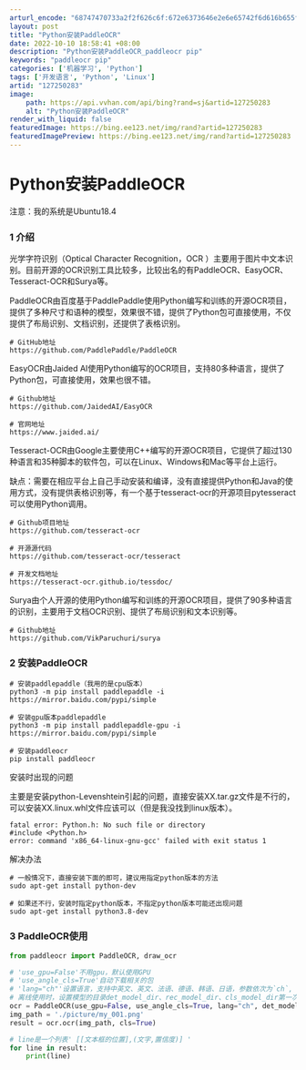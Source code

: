 ```yaml
---
arturl_encode: "68747470733a2f2f626c6f:672e6373646e2e6e65742f6d616b655f70726f67726573732f:61727469636c652f64657461696c732f313237323530323833"
layout: post
title: "Python安装PaddleOCR"
date: 2022-10-10 18:58:41 +08:00
description: "Python安装PaddleOCR_paddleocr pip"
keywords: "paddleocr pip"
categories: ['机器学习', 'Python']
tags: ['开发语言', 'Python', 'Linux']
artid: "127250283"
image:
    path: https://api.vvhan.com/api/bing?rand=sj&artid=127250283
    alt: "Python安装PaddleOCR"
render_with_liquid: false
featuredImage: https://bing.ee123.net/img/rand?artid=127250283
featuredImagePreview: https://bing.ee123.net/img/rand?artid=127250283
---
```


# Python安装PaddleOCR

注意：我的系统是Ubuntu18.4

### 1 介绍

光学字符识别（Optical Character Recognition，OCR ）主要用于图片中文本识别。目前开源的OCR识别工具比较多，比较出名的有PaddleOCR、EasyOCR、Tesseract-OCR和Surya等。

PaddleOCR由百度基于PaddlePaddle使用Python编写和训练的开源OCR项目，提供了多种尺寸和语种的模型，效果很不错，提供了Python包可直接使用，不仅提供了布局识别、文档识别，还提供了表格识别。

```
# GitHub地址
https://github.com/PaddlePaddle/PaddleOCR

```

EasyOCR由Jaided AI使用Python编写的OCR项目，支持80多种语言，提供了Python包，可直接使用，效果也很不错。

```
# Github地址
https://github.com/JaidedAI/EasyOCR

# 官网地址
https://www.jaided.ai/

```

Tesseract-OCR由Google主要使用C++编写的开源OCR项目，它提供了超过130种语言和35种脚本的软件包，可以在Linux、Windows和Mac等平台上运行。

缺点：需要在相应平台上自己手动安装和编译，没有直接提供Python和Java的使用方式，没有提供表格识别等，有一个基于tesseract-ocr的开源项目pytesseract可以使用Python调用。

```
# Github项目地址
https://github.com/tesseract-ocr

# 开源源代码
https://github.com/tesseract-ocr/tesseract

# 开发文档地址
https://tesseract-ocr.github.io/tessdoc/

```

Surya由个人开源的使用Python编写和训练的开源OCR项目，提供了90多种语言的识别，主要用于文档OCR识别、提供了布局识别和文本识别等。

```
# Github地址
https://github.com/VikParuchuri/surya

```

### 2 安装PaddleOCR

```
# 安装paddlepaddle（我用的是cpu版本）
python3 -m pip install paddlepaddle -i https://mirror.baidu.com/pypi/simple

# 安装gpu版本paddlepaddle
python3 -m pip install paddlepaddle-gpu -i https://mirror.baidu.com/pypi/simple

```

```
# 安装paddleocr
pip install paddleocr

```

安装时出现的问题

主要是安装python-Levenshtein引起的问题，直接安装XX.tar.gz文件是不行的，可以安装XX.linux.whl文件应该可以（但是我没找到linux版本）。

```
fatal error: Python.h: No such file or directory
#include <Python.h>
error: command 'x86_64-linux-gnu-gcc' failed with exit status 1

```

解决办法

```
# 一般情况下，直接安装下面的即可，建议用指定python版本的方法
sudo apt-get install python-dev

# 如果还不行，安装时指定python版本，不指定python版本可能还出现问题
sudo apt-get install python3.8-dev

```

### 3 PaddleOCR使用

```python
from paddleocr import PaddleOCR, draw_ocr

# 'use_gpu=False'不用gpu，默认使用GPU
# 'use_angle_cls=True'自动下载相关的包
# 'lang="ch"'设置语言，支持中英文、英文、法语、德语、韩语、日语，参数依次为`ch`, `en`, `french`, `german`, `korean`, `japan`。
# 离线使用时，设置模型的目录det_model_dir、rec_model_dir、cls_model_dir第一次联网模型会自动下载到model目录下
ocr = PaddleOCR(use_gpu=False, use_angle_cls=True, lang="ch", det_model_dir="./model/det", rec_model_dir="./model/rec/", cls_model_dir="./model/cls/")
img_path = './picture/my_001.png'
result = ocr.ocr(img_path, cls=True)

# line是一个列表' [[文本框的位置],(文字,置信度)] '
for line in result:
    print(line)

```